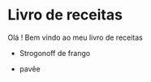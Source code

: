# Livro de receitas

Olá ! Bem vindo ao meu livro de receitas 

- Strogonoff de frango

- pavêe

  
